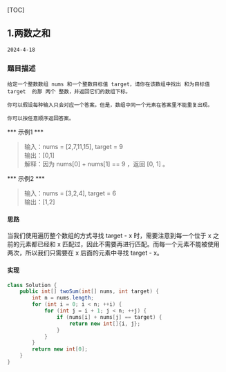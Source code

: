 [TOC]
## 1.两数之和

```
2024-4-18
```
### 题目描述
```
给定一个整数数组 nums 和一个整数目标值 target，请你在该数组中找出 和为目标值 target  的那 两个 整数，并返回它们的数组下标。

你可以假设每种输入只会对应一个答案。但是，数组中同一个元素在答案里不能重复出现。

你可以按任意顺序返回答案。
```
*** 示例1 ***
> 输入：nums = [2,7,11,15], target = 9     
> 输出：[0,1]                   
> 解释：因为 nums[0] + nums[1] == 9 ，返回 [0, 1] 。    

*** 示例2 ***
> 输入：nums = [3,2,4], target = 6    
> 输出：[1,2]   
               
#### 思路

当我们使用遍历整个数组的方式寻找 target - x 时，需要注意到每一个位于 x 之前的元素都已经和 x 匹配过，因此不需要再进行匹配。而每一个元素不能被使用两次，所以我们只需要在 x 后面的元素中寻找 target - x。

#### 实现
```java
class Solution {
    public int[] twoSum(int[] nums, int target) {
        int n = nums.length;
        for (int i = 0; i < n; ++i) {
            for (int j = i + 1; j < n; ++j) {
                if (nums[i] + nums[j] == target) {
                    return new int[]{i, j};
                }
            }
        }
        return new int[0];
    }
}
```